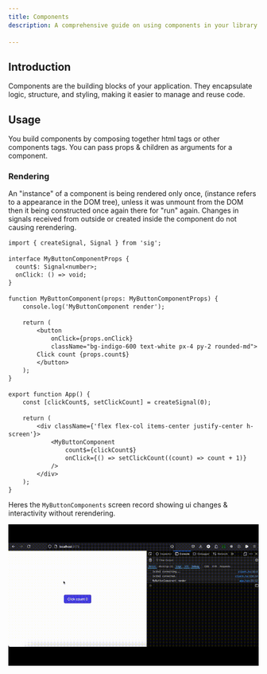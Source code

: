 ```yaml
---
title: Components
description: A comprehensive guide on using components in your library.

---
```


## Introduction

Components are the building blocks of your application. They encapsulate logic, structure, and styling, making it easier to manage and reuse code. 

## Usage

You build components by composing together html tags or other components tags.
You can pass props & children as arguments for a component.


### Rendering

An "instance" of a component is being rendered only once, (instance refers to a appearance in the DOM tree), unless it was unmount from the DOM then it being constructed once again there for "run" again.
Changes in signals received from outside or created inside the component do not causing rerendering.

```tsx
import { createSignal, Signal } from 'sig';

interface MyButtonComponentProps {
  count$: Signal<number>; 
  onClick: () => void;
}

function MyButtonComponent(props: MyButtonComponentProps) {
    console.log('MyButtonComponent render');

    return (
        <button 
            onClick={props.onClick}
            className="bg-indigo-600 text-white px-4 py-2 rounded-md">
        Click count {props.count$}
        </button>
    );
}

export function App() {
    const [clickCount$, setClickCount] = createSignal(0);

    return (
        <div className={'flex flex-col items-center justify-center h-screen'}>
            <MyButtonComponent 
                count$={clickCount$} 
                onClick={() => setClickCount((count) => count + 1)} 
            />
        </div>
    );
}

```

Heres the `MyButtonComponents` screen record showing ui changes & interactivity without rerendering.

![alt text](../../../assets/MyButtonComponent_480.gif)


